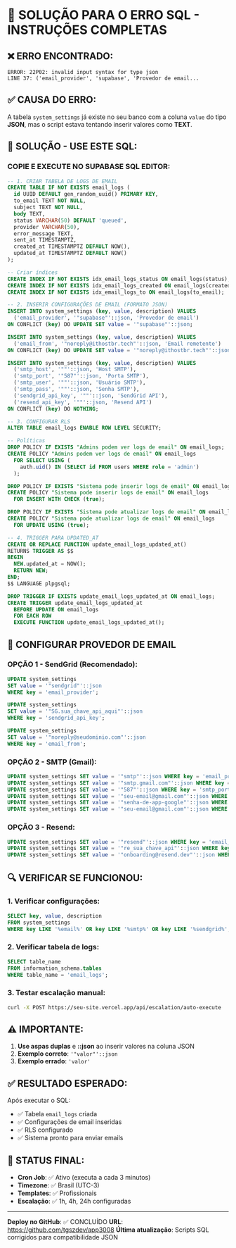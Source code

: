 # 🔧 SOLUÇÃO PARA O ERRO SQL - INSTRUÇÕES COMPLETAS

## ❌ ERRO ENCONTRADO:
```
ERROR: 22P02: invalid input syntax for type json
LINE 37: ('email_provider', 'supabase', 'Provedor de email...
```

## ✅ CAUSA DO ERRO:
A tabela `system_settings` já existe no seu banco com a coluna `value` do tipo **JSON**, mas o script estava tentando inserir valores como **TEXT**.

## 🎯 SOLUÇÃO - USE ESTE SQL:

### COPIE E EXECUTE NO SUPABASE SQL EDITOR:

```sql
-- 1. CRIAR TABELA DE LOGS DE EMAIL
CREATE TABLE IF NOT EXISTS email_logs (
  id UUID DEFAULT gen_random_uuid() PRIMARY KEY,
  to_email TEXT NOT NULL,
  subject TEXT NOT NULL,
  body TEXT,
  status VARCHAR(50) DEFAULT 'queued',
  provider VARCHAR(50),
  error_message TEXT,
  sent_at TIMESTAMPTZ,
  created_at TIMESTAMPTZ DEFAULT NOW(),
  updated_at TIMESTAMPTZ DEFAULT NOW()
);

-- Criar índices
CREATE INDEX IF NOT EXISTS idx_email_logs_status ON email_logs(status);
CREATE INDEX IF NOT EXISTS idx_email_logs_created ON email_logs(created_at DESC);
CREATE INDEX IF NOT EXISTS idx_email_logs_to ON email_logs(to_email);

-- 2. INSERIR CONFIGURAÇÕES DE EMAIL (FORMATO JSON)
INSERT INTO system_settings (key, value, description) VALUES
  ('email_provider', '"supabase"'::json, 'Provedor de email')
ON CONFLICT (key) DO UPDATE SET value = '"supabase"'::json;

INSERT INTO system_settings (key, value, description) VALUES
  ('email_from', '"noreply@ithostbr.tech"'::json, 'Email remetente')
ON CONFLICT (key) DO UPDATE SET value = '"noreply@ithostbr.tech"'::json;

INSERT INTO system_settings (key, value, description) VALUES
  ('smtp_host', '""'::json, 'Host SMTP'),
  ('smtp_port', '"587"'::json, 'Porta SMTP'),
  ('smtp_user', '""'::json, 'Usuário SMTP'),
  ('smtp_pass', '""'::json, 'Senha SMTP'),
  ('sendgrid_api_key', '""'::json, 'SendGrid API'),
  ('resend_api_key', '""'::json, 'Resend API')
ON CONFLICT (key) DO NOTHING;

-- 3. CONFIGURAR RLS
ALTER TABLE email_logs ENABLE ROW LEVEL SECURITY;

-- Políticas
DROP POLICY IF EXISTS "Admins podem ver logs de email" ON email_logs;
CREATE POLICY "Admins podem ver logs de email" ON email_logs
  FOR SELECT USING (
    auth.uid() IN (SELECT id FROM users WHERE role = 'admin')
  );

DROP POLICY IF EXISTS "Sistema pode inserir logs de email" ON email_logs;
CREATE POLICY "Sistema pode inserir logs de email" ON email_logs
  FOR INSERT WITH CHECK (true);

DROP POLICY IF EXISTS "Sistema pode atualizar logs de email" ON email_logs;
CREATE POLICY "Sistema pode atualizar logs de email" ON email_logs
  FOR UPDATE USING (true);

-- 4. TRIGGER PARA UPDATED_AT
CREATE OR REPLACE FUNCTION update_email_logs_updated_at()
RETURNS TRIGGER AS $$
BEGIN
  NEW.updated_at = NOW();
  RETURN NEW;
END;
$$ LANGUAGE plpgsql;

DROP TRIGGER IF EXISTS update_email_logs_updated_at ON email_logs;
CREATE TRIGGER update_email_logs_updated_at
  BEFORE UPDATE ON email_logs
  FOR EACH ROW
  EXECUTE FUNCTION update_email_logs_updated_at();
```

## 📧 CONFIGURAR PROVEDOR DE EMAIL

### OPÇÃO 1 - SendGrid (Recomendado):
```sql
UPDATE system_settings 
SET value = '"sendgrid"'::json 
WHERE key = 'email_provider';

UPDATE system_settings 
SET value = '"SG.sua_chave_api_aqui"'::json 
WHERE key = 'sendgrid_api_key';

UPDATE system_settings 
SET value = '"noreply@seudominio.com"'::json 
WHERE key = 'email_from';
```

### OPÇÃO 2 - SMTP (Gmail):
```sql
UPDATE system_settings SET value = '"smtp"'::json WHERE key = 'email_provider';
UPDATE system_settings SET value = '"smtp.gmail.com"'::json WHERE key = 'smtp_host';
UPDATE system_settings SET value = '"587"'::json WHERE key = 'smtp_port';
UPDATE system_settings SET value = '"seu-email@gmail.com"'::json WHERE key = 'smtp_user';
UPDATE system_settings SET value = '"senha-de-app-google"'::json WHERE key = 'smtp_pass';
UPDATE system_settings SET value = '"seu-email@gmail.com"'::json WHERE key = 'email_from';
```

### OPÇÃO 3 - Resend:
```sql
UPDATE system_settings SET value = '"resend"'::json WHERE key = 'email_provider';
UPDATE system_settings SET value = '"re_sua_chave_api"'::json WHERE key = 'resend_api_key';
UPDATE system_settings SET value = '"onboarding@resend.dev"'::json WHERE key = 'email_from';
```

## 🔍 VERIFICAR SE FUNCIONOU:

### 1. Verificar configurações:
```sql
SELECT key, value, description 
FROM system_settings 
WHERE key LIKE '%email%' OR key LIKE '%smtp%' OR key LIKE '%sendgrid%';
```

### 2. Verificar tabela de logs:
```sql
SELECT table_name 
FROM information_schema.tables 
WHERE table_name = 'email_logs';
```

### 3. Testar escalação manual:
```bash
curl -X POST https://seu-site.vercel.app/api/escalation/auto-execute
```

## ⚠️ IMPORTANTE:

1. **Use aspas duplas** e **::json** ao inserir valores na coluna JSON
2. **Exemplo correto**: `'"valor"'::json`
3. **Exemplo errado**: `'valor'`

## ✅ RESULTADO ESPERADO:

Após executar o SQL:
- ✅ Tabela `email_logs` criada
- ✅ Configurações de email inseridas
- ✅ RLS configurado
- ✅ Sistema pronto para enviar emails

## 📱 STATUS FINAL:

- **Cron Job**: ✅ Ativo (executa a cada 3 minutos)
- **Timezone**: ✅ Brasil (UTC-3)
- **Templates**: ✅ Profissionais
- **Escalação**: ✅ 1h, 4h, 24h configuradas

---

**Deploy no GitHub**: ✅ CONCLUÍDO
**URL**: https://github.com/tgszdev/app3008
**Última atualização**: Scripts SQL corrigidos para compatibilidade JSON